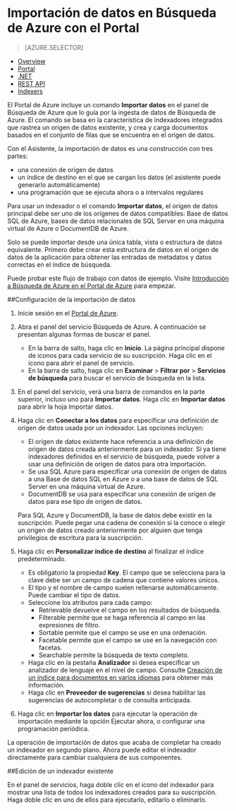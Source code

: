 <properties
	pageTitle="Importación de datos en Búsqueda de Azure con el Portal | Microsoft Azure | Servicio de búsqueda hospedado en la nube"
	description="Carga de datos en un índice de Búsqueda de Azure con el Portal"
	services="search"
	documentationCenter=""
	authors="HeidiSteen"
	manager="mblythe"
	editor=""
    tags="Azure Portal"/>

<tags
	ms.service="search"
	ms.devlang="na"
	ms.workload="search"
	ms.topic="get-started-article"
	ms.tgt_pltfrm="na"
	ms.date="02/09/2016"
	ms.author="heidist"/>

# Importación de datos en Búsqueda de Azure con el Portal
> [AZURE.SELECTOR]
- [Overview](search-what-is-data-import.md)
- [Portal](search-import-data-portal.md)
- [.NET](search-import-data-dotnet.md)
- [REST API](search-import-data-rest-api.md)
- [Indexers](search-howto-connecting-azure-sql-database-to-azure-search-using-indexers-2015-02-28.md)

El Portal de Azure incluye un comando **Importar datos** en el panel de Búsqueda de Azure que lo guía por la ingesta de datos de Búsqueda de Azure. El comando se basa en la característica de indexadores integrados que rastrea un origen de datos existente, y crea y carga documentos basados en el conjunto de filas que se encuentra en el origen de datos.

Con el Asistente, la importación de datos es una construcción con tres partes:

- una conexión de origen de datos
- un índice de destino en el que se cargan los datos (el asistente puede generarlo automáticamente)
- una programación que se ejecuta ahora o a intervalos regulares

Para usar un indexador o el comando **Importar datos**, el origen de datos principal debe ser uno de los orígenes de datos compatibles: Base de datos SQL de Azure, bases de datos relacionales de SQL Server en una máquina virtual de Azure o DocumentDB de Azure.

Solo se puede importar desde una única tabla, vista o estructura de datos equivalente. Primero debe crear esta estructura de datos en el origen de datos de la aplicación para obtener las entradas de metadatos y datos correctas en el índice de búsqueda.

Puede probar este flujo de trabajo con datos de ejemplo. Visite [Introducción a Búsqueda de Azure en el Portal de Azure](search-get-started-portal.md) para empezar.

##Configuración de la importación de datos

1. Inicie sesión en el [Portal de Azure](https://portal.azure.com).

2. Abra el panel del servicio Búsqueda de Azure. A continuación se presentan algunas formas de buscar el panel.
	- En la barra de salto, haga clic en **Inicio**. La página principal dispone de iconos para cada servicio de su suscripción. Haga clic en el icono para abrir el panel de servicio.
	- En la barra de salto, haga clic en **Examinar** > **Filtrar por** > **Servicios de búsqueda** para buscar el servicio de búsqueda en la lista.

3. En el panel del servicio, verá una barra de comandos en la parte superior, incluso uno para **Importar datos**. Haga clic en **Importar datos** para abrir la hoja Importar datos.

4. Haga clic en **Conectar a los datos** para especificar una definición de origen de datos usada por un indexador. Las opciones incluyen:
	- 	El origen de datos existente hace referencia a una definición de origen de datos creada anteriormente para un indexador. Si ya tiene indexadores definidos en el servicio de búsqueda, puede volver a usar una definición de origen de datos para otra importación.
	- 	Se usa SQL Azure para especificar una conexión de origen de datos a una Base de datos SQL en Azure o a una base de datos de SQL Server en una máquina virtual de Azure. 
	- 	DocumentDB se usa para especificar una conexión de origen de datos para ese tipo de origen de datos. 

   Para SQL Azure y DocumentDB, la base de datos debe existir en la suscripción. Puede pegar una cadena de conexión si la conoce o elegir un origen de datos creado anteriormente por alguien que tenga privilegios de escritura para la suscripción.

5. Haga clic en **Personalizar índice de destino** al finalizar el índice predeterminado.
	- Es obligatorio la propiedad **Key**. El campo que se selecciona para la clave debe ser un campo de cadena que contiene valores únicos.
	- El tipo y el nombre de campo suelen rellenarse automáticamente. Puede cambiar el tipo de datos.
	- Seleccione los atributos para cada campo:
		- Retrievable devuelve el campo en los resultados de búsqueda.
		- Filterable permite que se haga referencia al campo en las expresiones de filtro.
		- Sortable permite que el campo se use en una ordenación.
		- Facetable permite que el campo se use en la navegación con facetas.
		- Searchable permite la búsqueda de texto completo.
	- Haga clic en la pestaña **Analizador** si desea especificar un analizador de lenguaje en el nivel de campo. Consulte [Creación de un índice para documentos en varios idiomas](search-language-support.md) para obtener más información.
	- Haga clic en **Proveedor de sugerencias** si desea habilitar las sugerencias de autocompletar o de consulta anticipada.

6. Haga clic en **Importar los datos** para ejecutar la operación de importación mediante la opción Ejecutar ahora, o configurar una programación periódica.

La operación de importación de datos que acaba de completar ha creado un indexador en segundo plano. Ahora puede editar el indexador directamente para cambiar cualquiera de sus componentes.
	
##Edición de un indexador existente

En el panel de servicios, haga doble clic en el icono del indexador para mostrar una lista de todos los indexadores creados para su suscripción. Haga doble clic en uno de ellos para ejecutarlo, editarlo o eliminarlo.

<!---HONumber=AcomDC_0224_2016-->